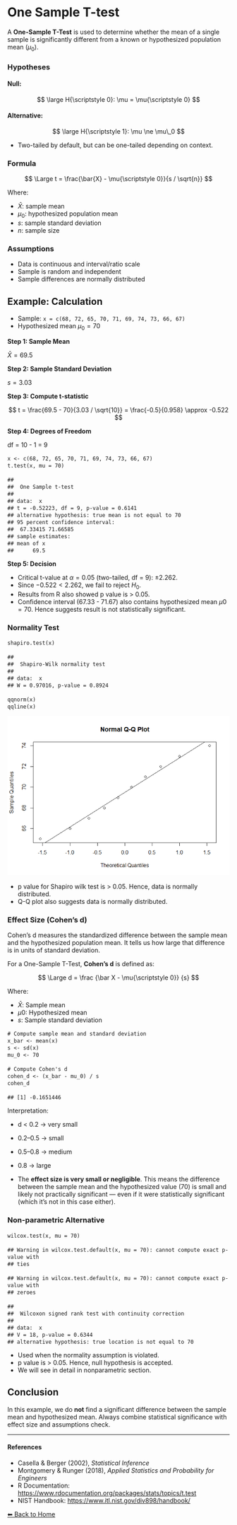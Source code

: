 <script type="text/javascript" async
    src="https://polyfill.io/v3/polyfill.min.js?features=es6">
</script>
<script type="text/javascript" async
    src="https://cdnjs.cloudflare.com/ajax/libs/mathjax/3.2.0/es5/tex-mml-chtml.js">
</script>

# One Sample T-test

A **One-Sample T-Test** is used to determine whether the mean of a
single sample is significantly different from a known or hypothesized
population mean (*μ*<sub>0</sub>).

### Hypotheses

#### Null:

$$
\large H{\scriptstyle 0}: \mu = \mu{\scriptstyle 0}
$$

#### Alternative:

$$
\large H{\scriptstyle 1}: \mu \ne \mu\_0
$$

-   Two-tailed by default, but can be one-tailed depending on context.

### Formula

$$
\Large t = \frac{\bar{X} - \mu{\scriptstyle 0}}{s / \sqrt{n}}
$$

Where:

-   *X̄*: sample mean
-   *μ*<sub>0</sub>: hypothesized population mean
-   *s*: sample standard deviation
-   *n*: sample size

### Assumptions

-   Data is continuous and interval/ratio scale
-   Sample is random and independent
-   Sample differences are normally distributed

## Example: Calculation

-   Sample: `x = c(68, 72, 65, 70, 71, 69, 74, 73, 66, 67)`
-   Hypothesized mean *μ*<sub>0</sub> = 70

**Step 1: Sample Mean**

*X̄* = 69.5

**Step 2: Sample Standard Deviation**

*s* = 3.03

**Step 3: Compute t-statistic**

$$ t = \frac{69.5 - 70}{3.03 / \sqrt{10}} = \frac{-0.5}{0.958} \approx -0.522 $$

**Step 4: Degrees of Freedom**

df = 10 - 1 = 9

    x <- c(68, 72, 65, 70, 71, 69, 74, 73, 66, 67)
    t.test(x, mu = 70)

    ## 
    ##  One Sample t-test
    ## 
    ## data:  x
    ## t = -0.52223, df = 9, p-value = 0.6141
    ## alternative hypothesis: true mean is not equal to 70
    ## 95 percent confidence interval:
    ##  67.33415 71.66585
    ## sample estimates:
    ## mean of x 
    ##      69.5

**Step 5: Decision**

-   Critical t-value at *α* = 0.05 (two-tailed, df = 9): ±2.262.
-   Since −0.522 &lt; 2.262, we fail to reject *H*<sub>0</sub>.
-   Results from R also showed p value is &gt; 0.05.
-   Confidence interval (67.33 - 71.67) also contains hypothesized mean
    *μ*0 = 70. Hence suggests result is not statistically significant.

### Normality Test

    shapiro.test(x)

    ## 
    ##  Shapiro-Wilk normality test
    ## 
    ## data:  x
    ## W = 0.97016, p-value = 0.8924

    qqnorm(x)
    qqline(x)

![](One-Sample-Ttest_files/figure-markdown_strict/unnamed-chunk-2-1.png)

-   p value for Shapiro wilk test is &gt; 0.05. Hence, data is normally
    distributed.
-   Q-Q plot also suggests data is normally distributed.

### Effect Size (Cohen’s d)

Cohen’s d measures the standardized difference between the sample mean
and the hypothesized population mean. It tells us how large that
difference is in units of standard deviation.

For a One-Sample T-Test, **Cohen’s d** is defined as:

$$
\Large d = \frac {\bar X - \mu{\scriptstyle 0}} {s}
$$

Where:

-   *X̄*: Sample mean
-   *μ*0: Hypothesized mean
-   *s*: Sample standard deviation

<!-- -->

    # Compute sample mean and standard deviation
    x_bar <- mean(x)
    s <- sd(x)
    mu_0 <- 70

    # Compute Cohen's d
    cohen_d <- (x_bar - mu_0) / s
    cohen_d

    ## [1] -0.1651446

Interpretation:

-   d &lt; 0.2 → very small

-   0.2–0.5 → small

-   0.5–0.8 → medium

-   0.8 → large

-   The **effect size is very small or negligible**. This means the
    difference between the sample mean and the hypothesized value (70)
    is small and likely not practically significant — even if it were
    statistically significant (which it’s not in this case either).

### Non-parametric Alternative

    wilcox.test(x, mu = 70)

    ## Warning in wilcox.test.default(x, mu = 70): cannot compute exact p-value with
    ## ties

    ## Warning in wilcox.test.default(x, mu = 70): cannot compute exact p-value with
    ## zeroes

    ## 
    ##  Wilcoxon signed rank test with continuity correction
    ## 
    ## data:  x
    ## V = 18, p-value = 0.6344
    ## alternative hypothesis: true location is not equal to 70

-   Used when the normality assumption is violated.
-   p value is &gt; 0.05. Hence, null hypothesis is accepted.
-   We will see in detail in nonparametric section.

## Conclusion

In this example, we do **not** find a significant difference between the
sample mean and hypothesized mean. Always combine statistical
significance with effect size and assumptions check.

------------------------------------------------------------------------

#### References

-   Casella & Berger (2002), *Statistical Inference*
-   Montgomery & Runger (2018), *Applied Statistics and Probability for
    Engineers*
-   R Documentation:
    <https://www.rdocumentation.org/packages/stats/topics/t.test>
-   NIST Handbook: <https://www.itl.nist.gov/div898/handbook/>

[⬅ Back to Home](../T-test.md)
